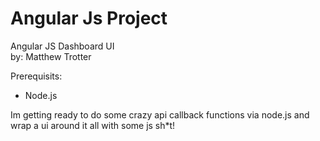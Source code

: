 # Angular Js Project
Angular JS Dashboard UI<br>
by: Matthew Trotter


Prerequisits:
<ul>
<li>Node.js
</ul>



Im getting ready to do some crazy api callback functions via node.js and<br>
wrap a ui around it all with some js sh*t!
